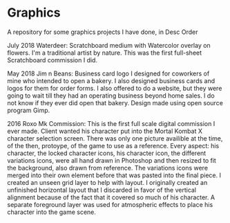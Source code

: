 # Graphics
A repository for some graphics projects I have done, in Desc Order

July 2018 Waterdeer: Scratchboard medium with Watercolor overlay on flowers. I'm a traditional artist by nature.
This was the first full-sheet Scratchboard commission I did.

May 2018 Jim n Beans: Business card logo I designed for coworkers of mine who intended to open a bakery. I also designed business cards and logos for them for order forms. I also offered to do a website, but they were going to wait till they had an operating business beyond home sales. I do not know if they ever did open that bakery. Design made using open source program Gimp.

2016 Roxo Mk Commission: This is the first full scale digital commission I ever made. Client wanted his character put into the Mortal Kombat X character selection screen. There was only one picture availible at the time, of the then, protoype, of the game to use as a reference. Every aspect: his character, the locked character icons, his character icon, the different variations icons, were all hand drawn in Photoshop and then resized to fit the background, also drawn from reference. The variations icons were merged into their own element before that was pasted into the final piece. I created an unseen grid layer to help with layout. I originally created an unfinished horizontal layout that I discarded in favor of the vertical alignment because of the fact that it covered so much of his character. A separate foreground layer was used for atmospheric effects to place his character into the game scene.


